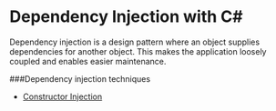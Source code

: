 ﻿# Dependency Injection with C#

Dependency injection is a design pattern where an object supplies dependencies for another object. This makes the application loosely coupled
and enables easier maintenance.

###Dependency injection techniques

* [Constructor Injection](ConstructorInjection/)
